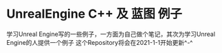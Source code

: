 # UnrealEngine C++ 及 蓝图 例子
学习Unreal Engine写的一些例子，一方面为自己做个笔记，其次为学习Unreal Engine的人提供一个例子 这个Repository将会在2021-1-1开始更新^-^
